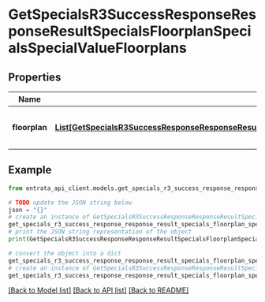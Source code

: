 # GetSpecialsR3SuccessResponseResponseResultSpecialsFloorplanSpecialsSpecialValueFloorplans


## Properties

Name | Type | Description | Notes
------------ | ------------- | ------------- | -------------
**floorplan** | [**List[GetSpecialsR3SuccessResponseResponseResultSpecialsFloorplanSpecialsSpecialValueFloorplansFloorplanInner]**](GetSpecialsR3SuccessResponseResponseResultSpecialsFloorplanSpecialsSpecialValueFloorplansFloorplanInner.md) | List of floorplans included in the special. | 

## Example

```python
from entrata_api_client.models.get_specials_r3_success_response_response_result_specials_floorplan_specials_special_value_floorplans import GetSpecialsR3SuccessResponseResponseResultSpecialsFloorplanSpecialsSpecialValueFloorplans

# TODO update the JSON string below
json = "{}"
# create an instance of GetSpecialsR3SuccessResponseResponseResultSpecialsFloorplanSpecialsSpecialValueFloorplans from a JSON string
get_specials_r3_success_response_response_result_specials_floorplan_specials_special_value_floorplans_instance = GetSpecialsR3SuccessResponseResponseResultSpecialsFloorplanSpecialsSpecialValueFloorplans.from_json(json)
# print the JSON string representation of the object
print(GetSpecialsR3SuccessResponseResponseResultSpecialsFloorplanSpecialsSpecialValueFloorplans.to_json())

# convert the object into a dict
get_specials_r3_success_response_response_result_specials_floorplan_specials_special_value_floorplans_dict = get_specials_r3_success_response_response_result_specials_floorplan_specials_special_value_floorplans_instance.to_dict()
# create an instance of GetSpecialsR3SuccessResponseResponseResultSpecialsFloorplanSpecialsSpecialValueFloorplans from a dict
get_specials_r3_success_response_response_result_specials_floorplan_specials_special_value_floorplans_from_dict = GetSpecialsR3SuccessResponseResponseResultSpecialsFloorplanSpecialsSpecialValueFloorplans.from_dict(get_specials_r3_success_response_response_result_specials_floorplan_specials_special_value_floorplans_dict)
```
[[Back to Model list]](../README.md#documentation-for-models) [[Back to API list]](../README.md#documentation-for-api-endpoints) [[Back to README]](../README.md)


